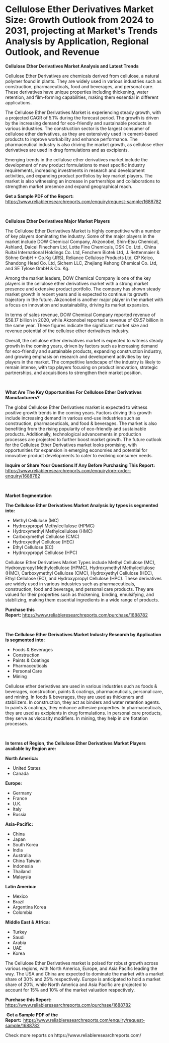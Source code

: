 <p><h1>Cellulose Ether Derivatives Market Size: Growth Outlook from 2024 to 2031, projecting at Market's Trends Analysis by Application, Regional Outlook, and Revenue</h1></p><p><strong>Cellulose Ether Derivatives Market Analysis and Latest Trends</strong></p>
<p><p>Cellulose Ether Derivatives are chemicals derived from cellulose, a natural polymer found in plants. They are widely used in various industries such as construction, pharmaceuticals, food and beverages, and personal care. These derivatives have unique properties including thickening, water retention, and film-forming capabilities, making them essential in different applications.</p><p>The Cellulose Ether Derivatives Market is experiencing steady growth, with a projected CAGR of 5.1% during the forecast period. The growth is driven by the increasing demand for eco-friendly and sustainable products in various industries. The construction sector is the largest consumer of cellulose ether derivatives, as they are extensively used in cement-based products to improve workability and enhance performance. The pharmaceutical industry is also driving the market growth, as cellulose ether derivatives are used in drug formulations and as excipients.</p><p>Emerging trends in the cellulose ether derivatives market include the development of new product formulations to meet specific industry requirements, increasing investments in research and development activities, and expanding product portfolios by key market players. The market is also witnessing an increase in partnerships and collaborations to strengthen market presence and expand geographical reach.</p></p>
<p><strong>Get a Sample PDF of the Report:&nbsp;</strong> <a href="https://www.reliableresearchreports.com/enquiry/request-sample/1688782">https://www.reliableresearchreports.com/enquiry/request-sample/1688782</a></p>
<p>&nbsp;</p>
<p><strong>Cellulose Ether Derivatives Major Market Players</strong></p>
<p><p>The Cellulose Ether Derivatives Market is highly competitive with a number of key players dominating the industry. Some of the major players in the market include DOW Chemical Company, Akzonobel, Shin-Etsu Chemical, Ashland, Daicel Finechem Ltd, Lotte Fine Chemicals, DSK Co. Ltd., China Ruitai International Holdings Co. Ltd, Fenchem Biotek Ltd, J. Rettenmaier & Söhne GmbH + Co.Kg (JRS), Reliance Cellulose Products Ltd, CP Kelco, Shandong Head Co. Ltd, Sichem LLC, Zhejiang Kehong Chemical Co. Ltd, and SE Tylose GmbH & Co. Kg.</p><p>Among the market leaders, DOW Chemical Company is one of the key players in the cellulose ether derivatives market with a strong market presence and extensive product portfolio. The company has shown steady market growth in recent years and is expected to continue its growth trajectory in the future. Akzonobel is another major player in the market with a focus on innovation and sustainability, driving its market expansion.</p><p>In terms of sales revenue, DOW Chemical Company reported revenue of $58.17 billion in 2020, while Akzonobel reported a revenue of €9.57 billion in the same year. These figures indicate the significant market size and revenue potential of the cellulose ether derivatives industry.</p><p>Overall, the cellulose ether derivatives market is expected to witness steady growth in the coming years, driven by factors such as increasing demand for eco-friendly and sustainable products, expanding construction industry, and growing emphasis on research and development activities by key players in the market. The competitive landscape of the industry is likely to remain intense, with top players focusing on product innovation, strategic partnerships, and acquisitions to strengthen their market position.</p></p>
<p>&nbsp;</p>
<p><strong>What Are The Key Opportunities For Cellulose Ether Derivatives Manufacturers?</strong></p>
<p><p>The global Cellulose Ether Derivatives market is expected to witness positive growth trends in the coming years. Factors driving this growth include increasing demand in various end-use industries such as construction, pharmaceuticals, and food & beverages. The market is also benefiting from the rising popularity of eco-friendly and sustainable products. Additionally, technological advancements in production processes are projected to further boost market growth. The future outlook for the Cellulose Ether Derivatives market looks promising, with opportunities for expansion in emerging economies and potential for innovative product developments to cater to evolving consumer needs.</p></p>
<p><strong>Inquire or Share Your Questions If Any Before Purchasing This Report:</strong> <a href="https://www.reliableresearchreports.com/enquiry/pre-order-enquiry/1688782">https://www.reliableresearchreports.com/enquiry/pre-order-enquiry/1688782</a></p>
<p>&nbsp;</p>
<p><strong>Market Segmentation</strong></p>
<p><strong>The Cellulose Ether Derivatives Market Analysis by types is segmented into:</strong></p>
<p><ul><li>Methyl Cellulose (MC)</li><li>Hydroxypropyl Methylcellulose (HPMC)</li><li>Hydroxymethyl Methylcellulose (HMC)</li><li>Carboxymethyl Cellulose (CMC)</li><li>Hydroxyethyl Cellulose (HEC)</li><li>Ethyl Cellulose (EC)</li><li>Hydroxypropyl Cellulose (HPC)</li></ul></p>
<p><p>Cellulose Ether Derivatives Market Types include Methyl Cellulose (MC), Hydroxypropyl Methylcellulose (HPMC), Hydroxymethyl Methylcellulose (HMC), Carboxymethyl Cellulose (CMC), Hydroxyethyl Cellulose (HEC), Ethyl Cellulose (EC), and Hydroxypropyl Cellulose (HPC). These derivatives are widely used in various industries such as pharmaceuticals, construction, food and beverage, and personal care products. They are valued for their properties such as thickening, binding, emulsifying, and stabilizing, making them essential ingredients in a wide range of products.</p></p>
<p><strong>Purchase this Report:&nbsp;</strong><a href="https://www.reliableresearchreports.com/purchase/1688782">https://www.reliableresearchreports.com/purchase/1688782</a></p>
<p>&nbsp;</p>
<p><strong>The Cellulose Ether Derivatives Market Industry Research by Application is segmented into:</strong></p>
<p><ul><li>Foods & Beverages</li><li>Construction</li><li>Paints & Coatings</li><li>Pharmaceuticals</li><li>Personal Care</li><li>Mining</li></ul></p>
<p><p>Cellulose ether derivatives are used in various industries such as foods & beverages, construction, paints & coatings, pharmaceuticals, personal care, and mining. In foods & beverages, they are used as thickeners and stabilizers. In construction, they act as binders and water retention agents. In paints & coatings, they enhance adhesive properties. In pharmaceuticals, they are used as excipients in drug formulations. In personal care products, they serve as viscosity modifiers. In mining, they help in ore flotation processes.</p></p>
<p>&nbsp;</p>
<p><strong>In terms of Region, the Cellulose Ether Derivatives Market Players available by Region are:</strong></p>
<p>
    <p> <strong> North America: </strong>
        <ul>
            <li>United States</li>
            <li>Canada</li>
        </ul>
        </p> 
    <p> <strong> Europe: </strong>
        <ul>
            <li>Germany</li>
            <li>France</li>
            <li>U.K.</li>
            <li>Italy</li>
            <li>Russia</li>
        </ul>
        </p> 
    <p> <strong> Asia-Pacific: </strong>
        <ul>
            <li>China</li>
            <li>Japan</li>
            <li>South Korea</li>
            <li>India</li>
            <li>Australia</li>
            <li>China Taiwan</li>
            <li>Indonesia</li>
            <li>Thailand</li>
            <li>Malaysia</li>
        </ul>
        </p> 
    <p> <strong> Latin America: </strong>
        <ul>
            <li>Mexico</li>
            <li>Brazil</li>
            <li>Argentina Korea</li>
            <li>Colombia</li>
        </ul>
        </p> 
    <p> <strong> Middle East & Africa: </strong>
        <ul>
            <li>Turkey</li>
            <li>Saudi</li>
            <li>Arabia</li>
            <li>UAE</li>
            <li>Korea</li>
        </ul>
    </p>
    </p>
<p><p>The Cellulose Ether Derivatives market is poised for robust growth across various regions, with North America, Europe, and Asia Pacific leading the way. The USA and China are expected to dominate the market with a market share of 30% and 25% respectively. Europe is anticipated to hold a market share of 20%, while North America and Asia Pacific are projected to account for 15% and 10% of the market valuation respectively.</p></p>
<p><strong>Purchase this Report: </strong><a href="https://www.reliableresearchreports.com/purchase/1688782">https://www.reliableresearchreports.com/purchase/1688782</a></p>
<p>&nbsp;<strong>Get a Sample PDF of the Report:&nbsp;&nbsp;</strong><a href="https://www.reliableresearchreports.com/enquiry/request-sample/1688782">https://www.reliableresearchreports.com/enquiry/request-sample/1688782</a></p>
<p><strong></strong></p>
<p>Check more reports on https://www.reliableresearchreports.com/</p>